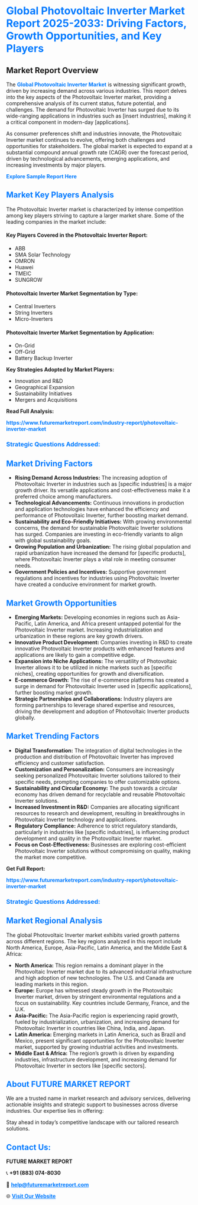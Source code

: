 <h1 style="color: #007BFF;">Global Photovoltaic Inverter Market Report 2025-2033: Driving Factors, Growth Opportunities, and Key Players</h1>

<section id="overview">
<h2>Market Report Overview</h2>
<p>The <a href="https://www.futuremarketreport.com/industry-report/photovoltaic-inverter-market" style="color: #007BFF; text-decoration: none;"><strong>Global Photovoltaic Inverter Market</strong></a> is witnessing significant growth, driven by increasing demand across various industries. This report delves into the key aspects of the Photovoltaic Inverter market, providing a comprehensive analysis of its current status, future potential, and challenges. The demand for Photovoltaic Inverter has surged due to its wide-ranging applications in industries such as [insert industries], making it a critical component in modern-day [applications].</p>
<p>As consumer preferences shift and industries innovate, the Photovoltaic Inverter market continues to evolve, offering both challenges and opportunities for stakeholders. The global market is expected to expand at a substantial compound annual growth rate (CAGR) over the forecast period, driven by technological advancements, emerging applications, and increasing investments by major players.</p>
</section>

<section id="overview">
<p><a href="https://www.futuremarketreport.com/request-sample/reportId=50955" style="color: #007BFF; text-decoration: none;"><strong>Explore Sample Report Here</strong></a></p>
</section>

<section id="key-players">
<h2 style="color: #007BFF;">Market Key Players Analysis</h2>
<p>The Photovoltaic Inverter market is characterized by intense competition among key players striving to capture a larger market share. Some of the leading companies in the market include:</p>
<h4>Key Players Covered in the Photovoltaic Inverter Report:</h4>
<ul><li>ABB</li><li>SMA Solar Technology</li><li>OMRON</li><li>Huawei</li><li>TMEIC</li><li>SUNGROW</li></ul>
<h4>Photovoltaic Inverter Market Segmentation by Type:</h4>
<ul><li>Central Inverters</li><li>String Inverters</li><li>Micro-Inverters</li></ul>

<h4>Photovoltaic Inverter Market Segmentation by Application:</h4>
<ul><li>On-Grid</li><li>Off-Grid</li><li>Battery Backup Inverter</li></ul>
<p><strong>Key Strategies Adopted by Market Players:</strong></p>
<ul>
<li>Innovation and R&D</li>
<li>Geographical Expansion</li>
<li>Sustainability Initiatives</li>
<li>Mergers and Acquisitions</li>
</ul>
</section>

<section>
<p><strong>Read Full Analysis: </strong></p><a href="https://www.futuremarketreport.com/industry-report/photovoltaic-inverter-market" style="color: #007BFF; text-decoration: none;"><strong>https://www.futuremarketreport.com/industry-report/photovoltaic-inverter-market</strong></a>
<h3 style="color: #007BFF;">Strategic Questions Addressed:</h3>
</section>

<section id="driving-factors">
<h2 style="color: #007BFF;">Market Driving Factors</h2>
<ul>
<li><strong>Rising Demand Across Industries:</strong> The increasing adoption of Photovoltaic Inverter in industries such as [specific industries] is a major growth driver. Its versatile applications and cost-effectiveness make it a preferred choice among manufacturers.</li>
<li><strong>Technological Advancements:</strong> Continuous innovations in production and application technologies have enhanced the efficiency and performance of Photovoltaic Inverter, further boosting market demand.</li>
<li><strong>Sustainability and Eco-Friendly Initiatives:</strong> With growing environmental concerns, the demand for sustainable Photovoltaic Inverter solutions has surged. Companies are investing in eco-friendly variants to align with global sustainability goals.</li>
<li><strong>Growing Population and Urbanization:</strong> The rising global population and rapid urbanization have increased the demand for [specific products], where Photovoltaic Inverter plays a vital role in meeting consumer needs.</li>
<li><strong>Government Policies and Incentives:</strong> Supportive government regulations and incentives for industries using Photovoltaic Inverter have created a conducive environment for market growth.</li>
</ul>
</section>

<section id="growth-opportunities">
<h2 style="color: #007BFF;">Market Growth Opportunities</h2>
<ul>
<li><strong>Emerging Markets:</strong> Developing economies in regions such as Asia-Pacific, Latin America, and Africa present untapped potential for the Photovoltaic Inverter market. Increasing industrialization and urbanization in these regions are key growth drivers.</li>
<li><strong>Innovative Product Development:</strong> Companies investing in R&D to create innovative Photovoltaic Inverter products with enhanced features and applications are likely to gain a competitive edge.</li>
<li><strong>Expansion into Niche Applications:</strong> The versatility of Photovoltaic Inverter allows it to be utilized in niche markets such as [specific niches], creating opportunities for growth and diversification.</li>
<li><strong>E-commerce Growth:</strong> The rise of e-commerce platforms has created a surge in demand for Photovoltaic Inverter used in [specific applications], further boosting market growth.</li>
<li><strong>Strategic Partnerships and Collaborations:</strong> Industry players are forming partnerships to leverage shared expertise and resources, driving the development and adoption of Photovoltaic Inverter products globally.</li>
</ul>
</section>

<section id="trending-factors">
<h2 style="color: #007BFF;">Market Trending Factors</h2>
<ul>
<li><strong>Digital Transformation:</strong> The integration of digital technologies in the production and distribution of Photovoltaic Inverter has improved efficiency and customer satisfaction.</li>
<li><strong>Customization and Personalization:</strong> Consumers are increasingly seeking personalized Photovoltaic Inverter solutions tailored to their specific needs, prompting companies to offer customizable options.</li>
<li><strong>Sustainability and Circular Economy:</strong> The push towards a circular economy has driven demand for recyclable and reusable Photovoltaic Inverter solutions.</li>
<li><strong>Increased Investment in R&D:</strong> Companies are allocating significant resources to research and development, resulting in breakthroughs in Photovoltaic Inverter technology and applications.</li>
<li><strong>Regulatory Compliance:</strong> Adherence to strict regulatory standards, particularly in industries like [specific industries], is influencing product development and quality in the Photovoltaic Inverter market.</li>
<li><strong>Focus on Cost-Effectiveness:</strong> Businesses are exploring cost-efficient Photovoltaic Inverter solutions without compromising on quality, making the market more competitive.</li>
</ul>
</section>

<section>
<p><strong>Get Full Report: </strong></p><a href="https://www.futuremarketreport.com/industry-report/photovoltaic-inverter-market" style="color: #007BFF; text-decoration: none;"><strong>https://www.futuremarketreport.com/industry-report/photovoltaic-inverter-market</strong></a>
<h3 style="color: #007BFF;">Strategic Questions Addressed:</h3>
</section>


<section id="regional-analysis">
<h2 style="color: #007BFF;">Market Regional Analysis</h2>
<p>The global Photovoltaic Inverter market exhibits varied growth patterns across different regions. The key regions analyzed in this report include North America, Europe, Asia-Pacific, Latin America, and the Middle East & Africa:</p>
<ul>
<li><strong>North America:</strong> This region remains a dominant player in the Photovoltaic Inverter market due to its advanced industrial infrastructure and high adoption of new technologies. The U.S. and Canada are leading markets in this region.</li>
<li><strong>Europe:</strong> Europe has witnessed steady growth in the Photovoltaic Inverter market, driven by stringent environmental regulations and a focus on sustainability. Key countries include Germany, France, and the U.K.</li>
<li><strong>Asia-Pacific:</strong> The Asia-Pacific region is experiencing rapid growth, fueled by industrialization, urbanization, and increasing demand for Photovoltaic Inverter in countries like China, India, and Japan.</li>
<li><strong>Latin America:</strong> Emerging markets in Latin America, such as Brazil and Mexico, present significant opportunities for the Photovoltaic Inverter market, supported by growing industrial activities and investments.</li>
<li><strong>Middle East & Africa:</strong> The region’s growth is driven by expanding industries, infrastructure development, and increasing demand for Photovoltaic Inverter in sectors like [specific sectors].</li>
</ul>
</section>

<footer>
<h2 style="color: #007BFF;">About FUTURE MARKET REPORT</h2>
<p>We are a trusted name in market research and advisory services, delivering actionable insights and strategic support to businesses across diverse industries. Our expertise lies in offering:</p>

<p>Stay ahead in today’s competitive landscape with our tailored research solutions.</p>

<h2 style="color: #007BFF;">Contact Us:</h2>
<p><strong>FUTURE MARKET REPORT</strong></p>
<p>📞 <strong>+91 (883) 074-8030</strong></p>
<p>📧 <strong><a href="mailto:help@futuremarketreport.com" style="color: #007BFF;">help@futuremarketreport.com</a></strong></p>
<p>🌐 <strong><a href="https://www.futuremarketreport.com/" style="color: #007BFF;">Visit Our Website</a></strong></p>
</footer>
